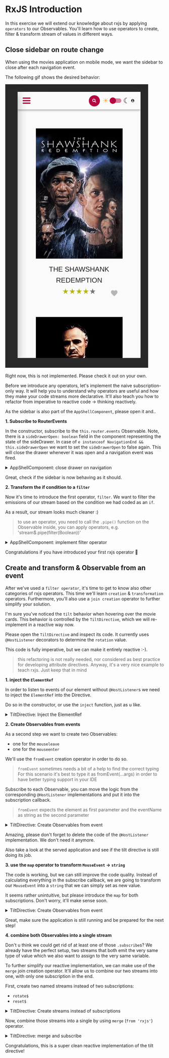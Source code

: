 # RxJS Introduction

In this exercise we will extend our knowledge about rxjs by applying `operators` to our Observables.
You'll learn how to use operators to create, filter & transform stream of values in different ways.

## Close sidebar on route change

When using the movies application on mobile mode, we want the sidebar to close after each navigation event.

The following gif shows the desired behavior:

![sidenav-close-mobile.gif](images%2Fsidenav-close-mobile.gif)

Right now, this is not implemented. Please check it out on your own.

Before we introduce any operators, let's implement the naive subscription-only way. It will help you to understand
why operators are useful and how they make your code streams more declarative. 
It'll also teach you how to refactor from imperative to reactive code -> thinking reactively.

As the sidebar is also part of the `AppShellComponent`, please open it and..

**1. Subscribe to RouterEvents**

In the constructor, subscribe to the `this.router.events` Observable.
Note, there is a `sideDrawerOpen: boolean` field in the component representing the state
of the sideDrawer.
In case of `e instanceof NavigationEnd && this.sideDrawerOpen` we want to
set the `sideDrawerOpen` to false again. This will close the drawer whenever it was
open and a navigation event was fired.


<details>
  <summary>AppShellComponent: close drawer on navigation</summary>


```ts
// src/app/app-shell/app-shell.component.ts


constructor(
  private movieService: MovieService,
  private router: Router,
) {
  this.router.events.subscribe((e) => {
    if (e instanceof NavigationEnd && this.sideDrawerOpen) {
      this.sideDrawerOpen = false;
    }
  });
}

```
</details>

Great, check if the sidebar is now behaving as it should.

**2. Transform the if condition to a `filter`**

Now it's time to introduce the first operator, `filter`. We want to filter the
emissions of our stream based on the condition we had coded as an `if`.

As a result, our stream looks much cleaner :)

> to use an operator, you need to call the `.pipe()` function on the Observable
> inside, you can apply operators, e.g. 'stream$.pipe(filter(Boolean))'

<details>
  <summary>AppShellComponent: implement filter operator</summary>


```ts
// src/app/app-shell/app-shell.component.ts

import { filter } from 'rxjs';

constructor(
  private movieService: MovieService,
  private router: Router,
) {
  this.router.events.pipe(
    filter(e => e instanceof NavigationEnd && this.sideDrawerOpen)
  ).subscribe((e) => {
    this.sideDrawerOpen = false;
  });
}

```
</details>

Congratulations if you have introduced your first rxjs operator 🥳

## Create and transform & Observable from an event

After we've used a `filter operator`, it's time to get to know also other categories
of rxjs operators. This time we'll learn `creation` & `transformation` operators. Furthermore,
you'll also use a `join creation` operator to further simplify your solution.

I'm sure you've noticed the `tilt` behavior when hovering over the movie cards.
This behavior is controlled by the `TiltDirective`, which we will re-implement in a
reactive way now.

Please open the `TiltDirective` and inspect its code. It currently uses `@HostListener`
decorators to determine the `rotation` value.

This code is fully imperative, but we can make it entirely reactive :-).

> this refactoring is not really needed, nor considered as best practice for developing
> attribute directives. Anyway, it's a very nice example to teach rxjs. Just keep that in mind


**1. inject the `ElementRef`**

In order to listen to events of our element without `@HostListener`s we need to
inject the `ElementRef` into the Directive.

Do so in the constructor, or use the `inject` function, just as u like.


<details>
  <summary>TiltDirective: Inject the ElementRef</summary>


```ts
// src/app/tilt/tilt.directive.ts

constructor(
  private elementRef: ElementRef<HTMLElement>
) {
  
}

```
</details>

**2. Create Observables from events**

As a second step we want to create two Observables:
* one for the `mouseleave`
* one for the `mouseenter`

We'll use the `fromEvent` creation operator in order to do so.

> `fromEvent` sometimes needs a bit of a help to find the correct typing
> For this scenario it's best to type it as fromEvent<MouseEvent>(...args)
> in order to have better typing support in your IDE

Subscribe to each Observable, you can move the logic from the corresponding
`@HostListener` implementations and put it into the subscription callback.

> `fromEvent` expects the element as first parameter and the eventName as string
as the second parameter


<details>
  <summary>TiltDirective: Create Observables from event</summary>


```ts
// src/app/tilt/tilt.directive.ts

constructor(
  private elementRef: ElementRef<HTMLElement>
) {
  fromEvent<MouseEvent>(this.elementRef.nativeElement, 'mouseenter')
    .subscribe(({ pageX, target }) => {
      const pos = determineDirection(pageX, target as HTMLElement);

      this.rotation = pos === 0
             ? `rotate(${this.rotationDegree}deg)`
             : `rotate(-${this.rotationDegree}deg)`;
  });

  fromEvent<MouseEvent>(this.elementRef.nativeElement, 'mouseleave').subscribe(() => {
    this.rotation = 'rotation(0deg)'
  });
}

```
</details>

Amazing, please don't forget to delete the code of the `@HostListener` implementation.
We don't need it anymore.

Also take a look at the served application and see if the tilt directive is still
doing its job.

**3. use the `map` operator to transform `MouseEvent` -> `string`**

The code is working, but we can still improve the code quality.
Instead of calculating everything in the subscribe callback, we are going
to transform our `MouseEvent` into a `string` that we can simply
set as new value.

It seems rather unintuitive, but please introduce the `map` for both
subscriptions. Don't worry, it'll make sense soon.


<details>
  <summary>TiltDirective: Create Observables from event</summary>


```ts
// src/app/tilt/tilt.directive.ts

constructor(
  private elementRef: ElementRef<HTMLElement>
) {
  fromEvent<MouseEvent>(this.elementRef.nativeElement, 'mouseenter')
    .pipe(
      map(({ pageX, target }) => {
        const pos = determineDirection(pageX, target as HTMLElement);

        return pos === 0
               ? `rotate(${this.rotationDegree}deg)`
               : `rotate(-${this.rotationDegree}deg)`;
      })
    )
    .subscribe(rotation => {
      this.rotation = rotation;
  });

  fromEvent<MouseEvent>(this.elementRef.nativeElement, 'mouseleave')
    .pipe(
      map(() => 'rotation(0deg)')
    )
    .subscribe(rotation => {
    this.rotation = rotation;
  });
}

```
</details>

Great, make sure the application is still running and be prepared for the next step!

**4. combine both Observables into a single stream**

Don't u think we could get rid of at least one of those `.subscribe`s?
We already have the perfect setup, two streams that both emit the very same type of value which 
we also want to assign to the very same variable.

To further simplify our reactive implementation, we can make use of the
`merge` join creation operator. It'll allow us to combine our two streams into one, with
only one subscription in the end.

First, create two named streams instead of two subscriptions:
* `rotate$`
* `reset$`


<details>
  <summary>TiltDirective: Create streams instead of subscriptions</summary>


```ts
// src/app/tilt/tilt.directive.ts

constructor(
  private elementRef: ElementRef<HTMLElement>
) {
  const rotate$ = fromEvent<MouseEvent>(this.elementRef.nativeElement, 'mouseenter')
    .pipe(
      map(({ pageX, target }) => {
        const pos = determineDirection(pageX, target as HTMLElement);

        return pos === 0
               ? `rotate(${this.rotationDegree}deg)`
               : `rotate(-${this.rotationDegree}deg)`;
      })
    );

  const reset$ = fromEvent<MouseEvent>(this.elementRef.nativeElement, 'mouseleave')
    .pipe(
      map(() => 'rotation(0deg)')
    );
}

```
</details>

Now, combine those streams into a single by using `merge` (`from 'rxjs'`)
operator.


<details>
  <summary>TiltDirective: merge and subscribe</summary>


```ts
// src/app/tilt/tilt.directive.ts

constructor(
  private elementRef: ElementRef<HTMLElement>
) {
  const rotate$ = fromEvent<MouseEvent>(this.elementRef.nativeElement, 'mouseenter')
    .pipe(
      map(({ pageX, target }) => {
        const pos = determineDirection(pageX, target as HTMLElement);

        return pos === 0
               ? `rotate(${this.rotationDegree}deg)`
               : `rotate(-${this.rotationDegree}deg)`;
      })
    );

  const reset$ = fromEvent<MouseEvent>(this.elementRef.nativeElement, 'mouseleave')
    .pipe(
      map(() => 'rotation(0deg)')
    );
  
  merge(rotate$, reset$)
    .subscribe(rotation => this.rotation = rotation);
}

```
</details>

Congratulations, this is a super clean reactive implementation of the tilt directive!
